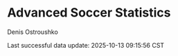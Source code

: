 # Advanced Soccer Statistics
Denis Ostroushko

<!-- gfm -->

Last successful data update: 2025-10-13 09:15:56 CST
